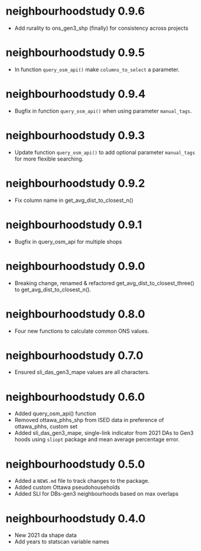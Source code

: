# neighbourhoodstudy 0.9.6

* Add rurality to ons_gen3_shp (finally) for consistency across projects

# neighbourhoodstudy 0.9.5

* In function `query_osm_api()` make `columns_to_select` a parameter.

# neighbourhoodstudy 0.9.4

* Bugfix in function `query_osm_api()` when using parameter `manual_tags`.

# neighbourhoodstudy 0.9.3

* Update function `query_osm_api()` to add optional parameter `manual_tags` for more flexible searching.


# neighbourhoodstudy 0.9.2

* Fix column name in get_avg_dist_to_closest_n()

# neighbourhoodstudy 0.9.1

* Bugfix in query_osm_api for multiple shops

# neighbourhoodstudy 0.9.0

* Breaking change, renamed & refactored get_avg_dist_to_closest_three() to get_avg_dist_to_closest_n().

# neighbourhoodstudy 0.8.0

* Four new functions to calculate common ONS values.

# neighbourhoodstudy 0.7.0

* Ensured sli_das_gen3_mape values are all characters.

# neighbourhoodstudy 0.6.0

* Added query_osm_api() function
* Removed ottawa_phhs_shp from ISED data in preference of ottawa_phhs, custom set
* Added sli_das_gen3_mape, single-link indicator from 2021 DAs to Gen3 hoods using `sliopt` package and mean average percentage error.

# neighbourhoodstudy 0.5.0

* Added a `NEWS.md` file to track changes to the package.
* Added custom Ottawa pseudohouseholds
* Added SLI for DBs-gen3 neighbourhoods based on max overlaps

# neighbourhoodstudy 0.4.0

* New 2021 da shape data
* Add years to statscan variable names

